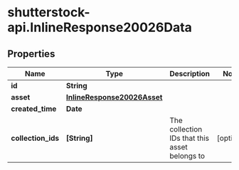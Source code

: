 # shutterstock-api.InlineResponse20026Data

## Properties
Name | Type | Description | Notes
------------ | ------------- | ------------- | -------------
**id** | **String** |  | 
**asset** | [**InlineResponse20026Asset**](InlineResponse20026Asset.md) |  | 
**created_time** | **Date** |  | 
**collection_ids** | **[String]** | The collection IDs that this asset belongs to | [optional] 


